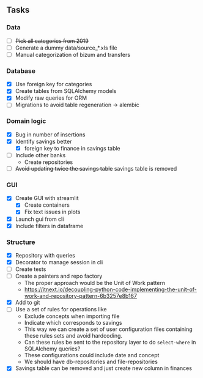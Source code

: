 ## Tasks
### Data
- [ ] ~~Pick all categories from 2019~~
- [ ] Generate a dummy data/source_*.xls file
- [ ] Manual categorization of bizum and transfers
### Database
- [x] Use foreign key for categories
- [x] Create tables from SQLAlchemy models
- [x] Modify raw queries for ORM
- [ ] Migrations to avoid table regeneration -> alembic
### Domain logic
- [x] Bug in number of insertions
- [x] Identify savings better
  - [x] foreign key to finance in savings table
- [ ] Include other banks 
  - Create repositories
- [ ] ~~Avoid updating twice the savings table~~ savings table is removed
### GUI
- [x] Create GUI with streamlit
  - [x] Create containers
  - [x] Fix text issues in plots
- [x] Launch gui from cli
- [x] Include filters in dataframe
### Structure
- [x] Repository with queries
- [x] Decorator to manage session in cli
- [ ] Create tests
- [ ] Create a painters and repo factory
  - The proper approach would be the Unit of Work pattern
  - https://itnext.io/decoupling-python-code-implementing-the-unit-of-work-and-repository-pattern-6b3257e8b167
- [x] Add to git
- [ ] Use a set of rules for operations like
  - Exclude concepts when importing file
  - Indicate which corresponds to savings
  - This way we can create a set of user configuration files containing these rules sets and avoid hardcoding.
  - Can these rules be sent to the repository layer to do `select-where` in SQLAlchemy queries?
  - These configurations could include date and concept
  - We should have db-repositories and file-repositories
- [x] Savings table can be removed and just create new column in finances
